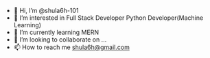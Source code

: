 - 👋 Hi, I’m @shula6h-101
- 👀 I’m interested in Full Stack Developer Python Developer(Machine Learning)
- 🌱 I’m currently learning MERN
- 💞️ I’m looking to collaborate on ...
- 📫 How to reach me shula6h@gmail.com

<!---
shula6h-101/shula6h-101 is a ✨ special ✨ repository because its `README.md` (this file) appears on your GitHub profile.
You can click the Preview link to take a look at your changes.
--->
